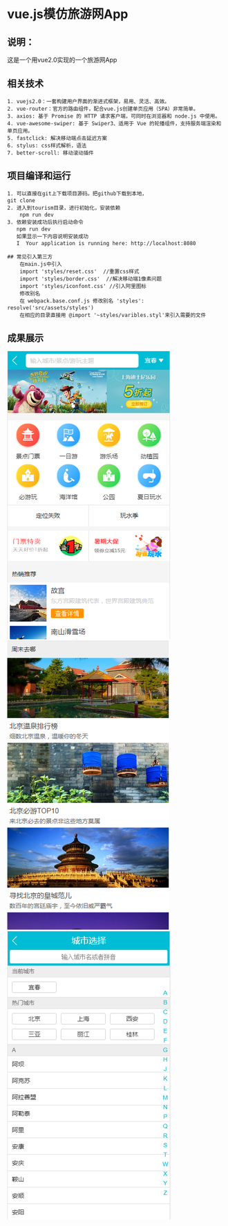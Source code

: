 # vue.js模仿旅游网App

## 说明：
   这是一个用vue2.0实现的一个旅游网App

## 相关技术
	1. vuejs2.0：一套构建用户界面的渐进式框架，易用、灵活、高效。
	2. vue-router：官方的路由组件，配合vue.js创建单页应用（SPA）非常简单。
	3. axios: 基于 Promise 的 HTTP 请求客户端，可同时在浏览器和 node.js 中使用。
	4. vue-awesome-swiper: 基于 Swiper3、适用于 Vue 的轮播组件，支持服务端渲染和单页应用。
	5. fastclick: 解决移动端点击延迟方案
	6. stylus: css样式解析，语法
	7. better-scroll: 移动滚动插件
## 项目编译和运行
    1. 可以直接在git上下载项目源码。把github下载到本地，
	git clone
	2. 进入到tourism目录，进行初始化，安装依赖
		npm run dev
	3. 依赖安装成功后执行启动命令
	   npm run dev
	   如果显示一下内容说明安装成功
	   I  Your application is running here: http://localhost:8080
```
## 常见引入第三方
	在main.js中引入
	import 'styles/reset.css'  //重置css样式
	import 'styles/border.css'  //解决移动端1像素问题
	import 'styles/iconfont.css' //引入阿里图标
	修改别名
	在 webpack.base.conf.js 修改别名 'styles': resolve('src/assets/styles') 
	在相应的目录直接用 @import '~styles/varibles.styl'来引入需要的文件
```
## 成果展示
![avatar](./static/1.png)
![avatar](./static/2.png)
![avatar](./static/3.png)